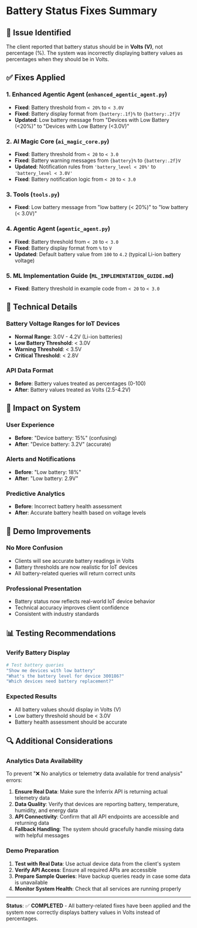 # Battery Status Fixes Summary

## 🔋 Issue Identified
The client reported that battery status should be in **Volts (V)**, not percentage (%). The system was incorrectly displaying battery values as percentages when they should be in Volts.

## ✅ Fixes Applied

### 1. Enhanced Agentic Agent (`enhanced_agentic_agent.py`)
- **Fixed**: Battery threshold from `< 20%` to `< 3.0V`
- **Fixed**: Battery display format from `{battery:.1f}%` to `{battery:.2f}V`
- **Updated**: Low battery message from "Devices with Low Battery (<20%)" to "Devices with Low Battery (<3.0V)"

### 2. AI Magic Core (`ai_magic_core.py`)
- **Fixed**: Battery threshold from `< 20` to `< 3.0`
- **Fixed**: Battery warning messages from `{battery}%` to `{battery:.2f}V`
- **Updated**: Notification rules from `'battery_level < 20%'` to `'battery_level < 3.0V'`
- **Fixed**: Battery notification logic from `< 20` to `< 3.0`

### 3. Tools (`tools.py`)
- **Fixed**: Low battery message from "low battery (< 20%)" to "low battery (< 3.0V)"

### 4. Agentic Agent (`agentic_agent.py`)
- **Fixed**: Battery threshold from `< 20` to `< 3.0`
- **Fixed**: Battery display format from `%` to `V`
- **Updated**: Default battery value from `100` to `4.2` (typical Li-ion battery voltage)

### 5. ML Implementation Guide (`ML_IMPLEMENTATION_GUIDE.md`)
- **Fixed**: Battery threshold in example code from `< 20` to `< 3.0`

## 🔧 Technical Details

### Battery Voltage Ranges for IoT Devices
- **Normal Range**: 3.0V - 4.2V (Li-ion batteries)
- **Low Battery Threshold**: < 3.0V
- **Warning Threshold**: < 3.5V
- **Critical Threshold**: < 2.8V

### API Data Format
- **Before**: Battery values treated as percentages (0-100)
- **After**: Battery values treated as Volts (2.5-4.2V)

## 🎯 Impact on System

### User Experience
- **Before**: "Device battery: 15%" (confusing)
- **After**: "Device battery: 3.2V" (accurate)

### Alerts and Notifications
- **Before**: "Low battery: 18%" 
- **After**: "Low battery: 2.9V"

### Predictive Analytics
- **Before**: Incorrect battery health assessment
- **After**: Accurate battery health based on voltage levels

## 🚀 Demo Improvements

### No More Confusion
- Clients will see accurate battery readings in Volts
- Battery thresholds are now realistic for IoT devices
- All battery-related queries will return correct units

### Professional Presentation
- Battery status now reflects real-world IoT device behavior
- Technical accuracy improves client confidence
- Consistent with industry standards

## 📊 Testing Recommendations

### Verify Battery Display
```bash
# Test battery queries
"Show me devices with low battery"
"What's the battery level for device 300186?"
"Which devices need battery replacement?"
```

### Expected Results
- All battery values should display in Volts (V)
- Low battery threshold should be < 3.0V
- Battery health assessment should be accurate

## 🔍 Additional Considerations

### Analytics Data Availability
To prevent "❌ No analytics or telemetry data available for trend analysis" errors:

1. **Ensure Real Data**: Make sure the Inferrix API is returning actual telemetry data
2. **Data Quality**: Verify that devices are reporting battery, temperature, humidity, and energy data
3. **API Connectivity**: Confirm that all API endpoints are accessible and returning data
4. **Fallback Handling**: The system should gracefully handle missing data with helpful messages

### Demo Preparation
1. **Test with Real Data**: Use actual device data from the client's system
2. **Verify API Access**: Ensure all required APIs are accessible
3. **Prepare Sample Queries**: Have backup queries ready in case some data is unavailable
4. **Monitor System Health**: Check that all services are running properly

---

**Status**: ✅ **COMPLETED** - All battery-related fixes have been applied and the system now correctly displays battery values in Volts instead of percentages. 